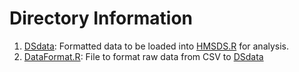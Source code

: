 # Directory Information

1. [DSdata](https://github.com/farrmt/HMSDS/blob/master/DataFormat/DSdata): Formatted data to be loaded into [HMSDS.R](https://github.com/farrmt/HMSDS/blob/master/DataAnalysis/HMSDS.R) for analysis.
2. [DataFormat.R](https://github.com/farrmt/HMSDS/blob/master/DataFormat/DataFormat.R): File to format raw data from CSV to [DSdata](https://github.com/farrmt/HMSDS/blob/master/DataFormat/DSdata)